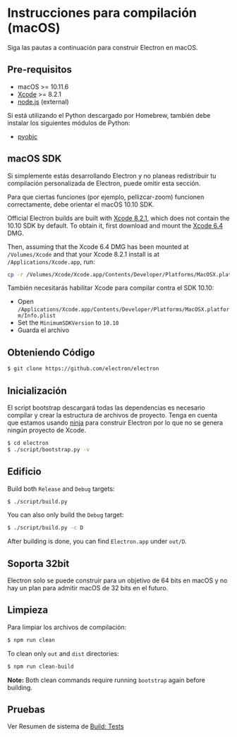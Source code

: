 # Instrucciones para compilación (macOS)

Siga las pautas a continuación para construir Electron en macOS.

## Pre-requisitos

- macOS >= 10.11.6
- [Xcode](https://developer.apple.com/technologies/tools/) >= 8.2.1
- [node.js](https://nodejs.org) (external)

Si está utilizando el Python descargado por Homebrew, también debe instalar los siguientes módulos de Python:

- [pyobjc](https://pythonhosted.org/pyobjc/install.html)

## macOS SDK

Si simplemente estás desarrollando Electron y no planeas redistribuir tu compilación personalizada de Electron, puede omitir esta sección.

Para que ciertas funciones (por ejemplo, pellizcar-zoom) funcionen correctamente, debe orientar el macOS 10.10 SDK.

Official Electron builds are built with [Xcode 8.2.1](http://adcdownload.apple.com/Developer_Tools/Xcode_8.2.1/Xcode_8.2.1.xip), which does not contain the 10.10 SDK by default. To obtain it, first download and mount the [Xcode 6.4](http://developer.apple.com/devcenter/download.action?path=/Developer_Tools/Xcode_6.4/Xcode_6.4.dmg) DMG.

Then, assuming that the Xcode 6.4 DMG has been mounted at `/Volumes/Xcode` and that your Xcode 8.2.1 install is at `/Applications/Xcode.app`, run:

```sh
cp -r /Volumes/Xcode/Xcode.app/Contents/Developer/Platforms/MacOSX.platform/Developer/SDKs/MacOSX10.10.sdk /Applications/Xcode.app/Contents/Developer/Platforms/MacOSX.platform/Developer/SDKs/
```

También necesitarás habilitar Xcode para compilar contra el SDK 10.10:

- Open `/Applications/Xcode.app/Contents/Developer/Platforms/MacOSX.platform/Info.plist`
- Set the `MinimumSDKVersion` to `10.10`
- Guarda el archivo

## Obteniendo Código

```sh
$ git clone https://github.com/electron/electron
```

## Inicialización

El script bootstrap descargará todas las dependencias es necesario compilar y crear la estructura de archivos de proyecto. Tenga en cuenta que estamos usando [ninja](https://ninja-build.org/) para construir Electron por lo que no se genera ningún proyecto de Xcode.

```sh
$ cd electron
$ ./script/bootstrap.py -v
```

## Edificio

Build both `Release` and `Debug` targets:

```sh
$ ./script/build.py
```

You can also only build the `Debug` target:

```sh
$ ./script/build.py -c D
```

After building is done, you can find `Electron.app` under `out/D`.

## Soporta 32bit

Electron solo se puede construir para un objetivo de 64 bits en macOS y no hay un plan para admitir macOS de 32 bits en el futuro.

## Limpieza

Para limpiar los archivos de compilación:

```sh
$ npm run clean
```

To clean only `out` and `dist` directories:

```sh
$ npm run clean-build
```

**Note:** Both clean commands require running `bootstrap` again before building.

## Pruebas

Ver Resumen de sistema de [Build: Tests](build-system-overview.md#tests)